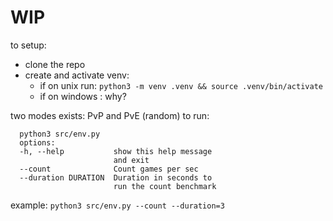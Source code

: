 # WIP

to setup:
  - clone the repo
  - create and activate venv:
    - if on unix run: `python3 -m venv .venv && source .venv/bin/activate`
    - if on windows : why?

two modes exists: PvP and PvE (random)
to run: 
```
  python3 src/env.py
  options:
  -h, --help           show this help message
                       and exit
  --count              Count games per sec
  --duration DURATION  Duration in seconds to
                       run the count benchmark
```
example: ```python3 src/env.py --count --duration=3``` 
